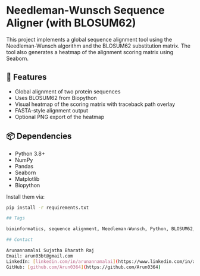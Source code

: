 # Needleman-Wunsch Sequence Aligner (with BLOSUM62)

This project implements a global sequence alignment tool using the Needleman-Wunsch algorithm and the BLOSUM62 substitution matrix. The tool also generates a heatmap of the alignment scoring matrix using Seaborn.

## 🔬 Features
- Global alignment of two protein sequences
- Uses BLOSUM62 from Biopython
- Visual heatmap of the scoring matrix with traceback path overlay
- FASTA-style alignment output
- Optional PNG export of the heatmap

## 📦 Dependencies
- Python 3.8+
- NumPy
- Pandas
- Seaborn
- Matplotlib
- Biopython

Install them via:

```bash
pip install -r requirements.txt

## Tags

bioinformatics, sequence alignment, Needleman-Wunsch, Python, BLOSUM62, Biopython, data visualization, portfolio project

## Contact

Arunannamalai Sujatha Bharath Raj  
Email: arun03bt@gmail.com  
LinkedIn: [linkedin.com/in/arunannamalai](https://www.linkedin.com/in/arunannamalai-sb-823351344)
GitHub: [github.com/Arun0364](https://github.com/Arun0364)

